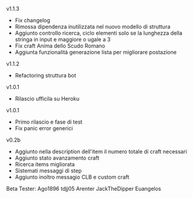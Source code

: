 v1.1.3

- Fix changelog
- Rimossa dipendenza inutilizzata nel nuovo modello di struttura
- Aggiunto controllo ricerca, ciclo elementi solo se la lunghezza della stringa in input e maggiore o ugale a 3
- Fix craft Anima dello Scudo Romano
- Aggiunta funzionalità generazione lista per migliorare postazione

v1.1.2

- Refactoring struttura bot

v1.0.1

- Rilascio ufficila su Heroku

v1.0.1

- Primo rilascio e fase di test
- Fix panic error generici

v0.2b

- Aggiunto nella description dell'item il numero totale di craft necessari
- Aggiunto stato avanzamento craft
- Ricerca items migliorata
- Sistemati messaggi di step
- Aggiunto inoltro messagio CLB e custom craft

Beta Tester:
Ago1896
tdjj05
Arenter
JackTheDipper
Euangelos
